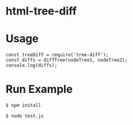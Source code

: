 # html-tree-diff

# Usage

```
const treeDiff = require('tree-diff');
const diffs = diffTree(nodeTree1, nodeTree2);
console.log(diffs);
```

# Run Example

```
$ npm install

$ node test.js
```
